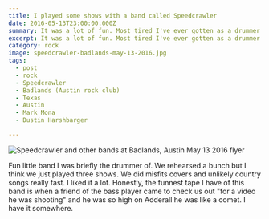 ```yaml
---
title: I played some shows with a band called Speedcrawler
date: 2016-05-13T23:00:00.000Z
summary: It was a lot of fun. Most tired I've ever gotten as a drummer.
excerpt: It was a lot of fun. Most tired I've ever gotten as a drummer.
category: rock
image: speedcrawler-badlands-may-13-2016.jpg
tags:
  - post 
  - rock
  - Speedcrawler
  - Badlands (Austin rock club)
  - Texas
  - Austin
  - Mark Mona
  - Dustin Harshbarger

---
```


![Speedcrawler and other bands at Badlands, Austin May 13 2016 flyer](/static/img/rock/speedcrawler-badlands-may-13-2016.jpg "Speedcrawler and other bands at Badlands, Austin May 13 2016 flyer")

Fun little band I was briefly the drummer of. We rehearsed a bunch but I think we just played three shows. We did misfits covers and unlikely country songs really fast. I liked it a lot. Honestly, the funnest tape I have of this band is when a friend of the bass player came to check us out "for a video he was shooting" and he was so high on Adderall he was like a comet. I have it somewhere.